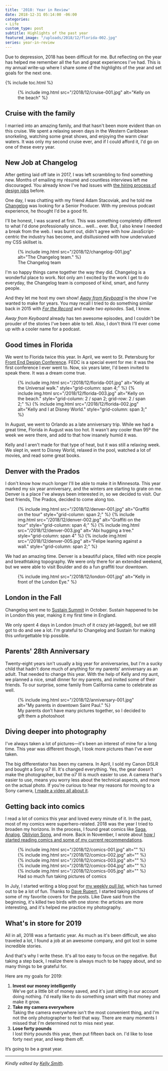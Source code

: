 ```yaml
---
title: '2018: Year in Review'
date: 2018-12-31 05:14:00 -06:00
categories:
- Life
custom_type: post
subtitle: Highlights of the past year
featured_image: "/uploads/2018/12/florida-002.jpg"
series: year-in-review
---
```


Due to depression, 2018 has been difficult for me. But reflecting on the year has helped me remember all the fun and great experiences I've had. This is my annual write-up where I share some of the highlights of the year and set goals for the next one.

{% include toc.html %}


<figure class="small__right">
  {% include img.html src="/2018/12/cruise-001.jpg" alt="Kelly on the beach" %}
  <figcaption></figcaption>
</figure>

## Cruise with the family

I married into an amazing family, and that hasn't been more evident than on this cruise. We spent a relaxing seven days in the Western Caribbean snorkeling, watching some great shows, and enjoying the warm clear waters. It was only my second cruise ever, and if I could afford it, I'd go on one of these every year.


## New Job at Changelog

After getting laid off late in 2017, I was left scrambling to find something new. Months of emailing my résumé and countless interviews left me discouraged. You already know I've had issues with [the hiring process of design jobs](/2016/08/on-design-tests/) before.

One day, I was chatting with my friend Adam Stacoviak, and he told me [Changelog](https://changelog.com) was looking for a Senior Producer. With my previous podcast experience, he thought I'd be a good fit.

I'll be honest, I was scared at first. This was something completely different to what I'd done professionally since… well… ever. But, I also knew I needed a break from the web. I was burnt out, didn't agree with how JavaScript-centric the industry has become, and disillusioned with how undervalued my CSS skillset is.

<figure class="extendout">
  {% include img.html src="/2018/12/changelog-001.jpg" alt="The Changelog team." %}
  <figcaption>The Changelog team</figcaption>
</figure>


I'm so happy things came together the way they did. Changelog is a wonderful place to work. Not only am I excited by the work I get to do everyday, the Changelog team is composed of kind, smart, and funny people.

And they let me host my own show! [*Away from Keyboard*](https://changelog.com/afk) is the show I've wanted to make for years. You may recall I tried to do something similar back in 2015 with [*For the Record*](https://ttimsmith.com/podcasts/ftr/) and made *two episodes*. Sad, I know.

*Away from Keyboard* already has ten awesome episodes, and I couldn't be prouder of the stories I've been able to tell. Also, I don't think I'll ever come up with a cooler name for a podcast.

## Good times in Florida

We went to Florida twice this year. In April, we went to St. Petersburg for [Front End Design Conference](http://frontenddesignconference.com/index.php). FEDC is a special event for me: it was the first conference I ever went to. Now, six years later, I'd been invited to speak there. It was a dream come true.

<figure class="photo-grid photo-grid--four">
  {% include img.html src="/2018/12/florida-001.jpg" alt="Kelly at the Universal walk." style="grid-column: span 4;" %}
  {% include img.html src="/2018/12/florida-003.jpg" alt="Kelly on the beach." style="grid-column: 2 / span 2; grid-row: 2 / span 2;" %}
  {% include img.html src="/2018/12/florida-002.jpg" alt="Kelly and I at Disney World." style="grid-column: span 3;" %}
</figure>


In August, we went to Orlando as a late anniversary trip. While we had a great time, Florida in August was too hot. It wasn't any cooler than 95º the week we were there, and add to that how insanely humid it was.

Kelly and I aren't made for that type of heat, but it was still a relaxing week. We slept in, went to Disney World, relaxed in the pool, watched a lot of movies, and read some great books.

## Denver with the Prados

I don't know how much longer I'll be able to make it in Minnesota. This year marked my six year anniversary, and the winters are starting to grate on me. Denver is a place I've always been interested in, so we decided to visit. Our best friends, The Prados, decided to come along too.

<figure class="photo-grid photo-grid--four">
  {% include img.html src="/2018/12/denver-001.jpg" alt="Graffiti on the tour" style="grid-column: span 2;" %}
  {% include img.html src="/2018/12/denver-002.jpg" alt="Graffiti on the tour" style="grid-column: span 4;" %}
  {% include img.html src="/2018/12/denver-003.jpg" alt="Abi hugging a tree." style="grid-column: span 4" %}
  {% include img.html src="/2018/12/denver-005.jpg" alt="Felipe leaning against a wall." style="grid-column: span 2;" %}
</figure>

We had an amazing time. Denver is a beautiful place, filled with nice people and breathtaking topography. We were only there for an extended weekend, but we were able to visit Boulder and do a fun graffiti tour downtown.

<figure class="small__right">
  {% include img.html src="/2018/12/london-001.jpg" alt="Kelly in front of the London Eye." %}
  <figcaption></figcaption>
</figure>


## London in the Fall

Changelog sent me to [Sustain Summit](https://sustainoss.org/) in October. Sustain happened to be in London this year, making it my first time in England.

We only spent 4 days in London (much of it crazy jet-lagged), but we still got to do and see a lot. I'm grateful to Changelog and Sustain for making this unforgettable trip possible.

## Parents' 28th Anniversary

Twenty-eight years isn't usually a big year for anniversaries, but I'm a sucky child that hadn't done much of anything for my parents' anniversary as an adult. That needed to change this year. With the help of Kelly and my aunt, we planned a nice, small dinner for my parents, and invited some of their friends. To our surprise, some family from California came to celebrate as well.

<figure class="alignleft">
  {% include img.html src="/2018/12/anniversary-001.jpg" alt="My parents in downtown Saint Paul." %}
  <figcaption>My parents don’t have many pictures together, so I decided to gift them a&nbsp;photoshoot</figcaption>
</figure>


## Diving deeper into photography

I've always taken a lot of pictures—it's been an interest of mine for a long time. This year was different though, I took more pictures than I've ever taken. 

The big differentiator has been my camera. In April, I sold my Canon DSLR and bought a Sony α7 III. It's changed everything. Yes, the gear doesn't make the photographer, but the α7 III is much easier to use. A camera that's easier to use, means you worry less about the technical aspects, and more on the actual photo. If you're curious to hear my reasons for moving to a Sony camera, [I made a video all about it](https://youtu.be/aGZ0ac4wgtI).

## Getting back into comics

I read a lot of comics this year and loved every minute of it. In the past, most of my comics were superhero-related. 2018 was the year I tried to broaden my horizons. In the process, I found great comics like [Saga](https://amzn.to/2rSVfNh), [Analog](https://amzn.to/2CzGk0r), [Oblivion Song](https://amzn.to/2SmolQK), and more. Back in November, I wrote about [how I started reading comics and some of my current recommendations](/2018/11/my-geek-life/).

<figure class="photo-grid photo-grid--one">
  {% include img.html src="/2018/12/comics-001.jpg" alt="" %}
  {% include img.html src="/2018/12/comics-002.jpg" alt="" %}
  {% include img.html src="/2018/12/comics-003.jpg" alt="" %}
  {% include img.html src="/2018/12/comics-004.jpg" alt="" %}
  {% include img.html src="/2018/12/comics-005.jpg" alt="" %}
  <figcaption>Had so much fun taking pictures of comics</figcaption>
</figure>

In July, I started writing a blog post for [my weekly pull list](/topics/#pull-list), which has turned out to be a lot of fun. Thanks to [Dave Rupert](https://twitter.com/davatron5000/status/1042449998418518016), I started taking pictures of some of my favorite covers for the posts. Like Dave said from the beginning, it's killed two birds with one stone: the articles are more interesting, and it's helped me practice my photography. 

## What's in store for 2019

All in all, 2018 was a fantastic year. As much as it's been difficult, we also traveled a lot, I found a job at an awesome company, and got lost in some incredible stories. 

And that's why I write these. It's all too easy to focus on the negative. But taking a step back, I realize there is always much to be happy about, and so many things to be grateful for.

Here are my goals for 2019:

1. **Invest our money intelligently**  
We've got a little bit of money saved, and it's just sitting in our account doing nothing. I'd really like to do something smart with that money and make it grow.
2. **Take my camera everywhere**  
Taking the camera everywhere isn't the most convenient thing, and I'm not the only photographer to feel that way. There are many moments I missed that I'm determined not to miss next year.
3. **Lose forty pounds**  
I lost thirty pounds this year, then put fifteen back on. I'd like to lose forty next year, and keep them off.

It’s going to be a great year.

---

*Kindly edited by [Kelly Smith](/authors/kellysmith/).*
